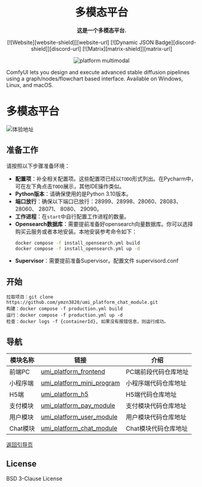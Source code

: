<div align="center">

# 多模态平台
**这是一个多模态平台.**


[![Website][website-shield]][website-url]
[![Dynamic JSON Badge][discord-shield]][discord-url]
[![Matrix][matrix-shield]][matrix-url]
<br>

![platform multimodal](https://github.com/UMIntelligence/platform_multimodal/assets/7ccaf2c1-9b72-41ae-9a89-5688c94b7abe.png)
</div>

ComfyUI lets you design and execute advanced stable diffusion pipelines using a graph/nodes/flowchart based interface. Available on Windows, Linux, and macOS.

# 多模态平台

![体验地址](https://umi-intelligence.oss-cn-shenzhen.aliyuncs.com/static/website/screenshot-ai.umi6.com-2024.03.13-10_15_32.png)

## 准备工作

请按照以下步骤准备环境：

- **配置项**：补全相关配置项。这些配置项已经以`TODO`形式列出。在Pycharm中，可在左下角点击`TODO`展示，其他IDE操作类似。
- **Python版本**：请确保使用的是Python 3.10版本。
- **端口放行**：确保以下端口已放行：28999、28998、28060、28083、28060、 28071、 8080、 29090。
- **工作进程**：在`start`中自行配置工作进程的数量。
- **Opensearch数据库**：需要提前准备好opensearch向量数据库。你可以选择购买云服务或者本地安装。本地安装参考命令如下：
  ```sh
  docker compose -f install_opensearch.yml build 
  docker compose -f install_opensearch.yml up -d
- **Supervisor**：需要提前准备Supervisor。配置文件 supervisord.conf


## 开始
    拉取项目：git clone https://github.com/ymzn3820/umi_platform_chat_module.git
    构建：docker compose -f production.yml build
    运行：docker compose -f production.yml up -d
    检查：docker logs -f {containerId}, 如果没有报错信息，则运行成功。

## 导航
| 模块名称 | 链接 | 介绍|
| -------- | ---- |---- |
| 前端PC | [umi_platform_frontend](https://github.com/ymzn3820/umi_platform_frontend) | PC端前段代码仓库地址|
| 小程序端 | [umi_platform_mini_program](https://github.com/ymzn3820/umi_platform_mini_program) |小程序端代码仓库地址|
| H5端 | [umi_platform_h5](https://github.com/ymzn3820/umi_platform_h5) |H5端代码仓库地址|
| 支付模块 | [umi_platform_pay_module](https://github.com/ymzn3820/umi_platform_pay_module) |支付模块代码仓库地址|
| 用户模块 | [umi_platform_user_module](https://github.com/ymzn3820/umi_platform_user_module) |用户模块代码仓库地址|
| Chat模块 | [umi_platform_chat_module](https://github.com/ymzn3820/umi_platform_chat_module) |Chat模块代码仓库地址|

[返回引导页](https://github.com/ymzn3820/umi_platform_pay_module)

## License

BSD 3-Clause License
